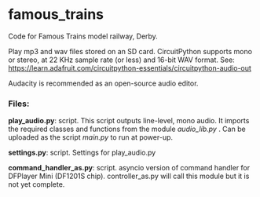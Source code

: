 # famous_trains
Code for Famous Trains model railway, Derby.

Play mp3 and wav files stored on an SD card. CircuitPython supports mono or stereo, at 22 KHz sample rate (or less) and 16-bit WAV format. See: https://learn.adafruit.com/circuitpython-essentials/circuitpython-audio-out

Audacity is recommended as an open-source audio editor.

### Files:

**play_audio.py**: script. This script outputs line-level, mono audio. It imports the required classes and functions from the module *audio_lib.py* . Can be uploaded as the script *main.py* to run at power-up.

**settings.py**: script. Settings for play_audio.py

**command_handler_as.py**: script. asyncio version of command handler for DFPlayer Mini (DF1201S chip). controller_as.py will call this module but it is not yet complete.
